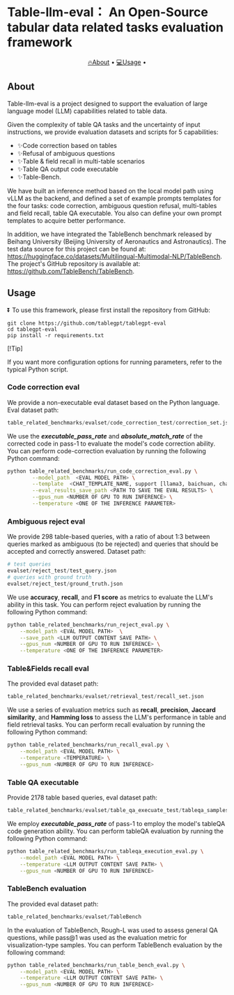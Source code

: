 # Table-llm-eval： An Open-Source tabular data related tasks evaluation framework

<p align="center">
    <a href="#-About">🔥About</a> •
    <a href="#-Usage">💻Usage</a> •
</p>

## About

</div>

Table-llm-eval is a project designed to support the evaluation of large language model (LLM) capabilities related to table data. 

Given the complexity of table QA tasks and the uncertainty of input instructions,  we provide evaluation datasets and scripts for 5 capabilities: 

- ✨Code correction based on tables 
- ✨Refusal of ambiguous questions
- ✨Table & field recall in multi-table scenarios
- ✨Table QA output code executable
- ✨Table-Bench.

We have built an inference method based on the  local model path using vLLM as the backend, and defined a set of example prompts templates for the four tasks: code correction, ambiguous question refusal,  multi-tables and field recall,  table QA executable. You also can define your own prompt templates to acquire better performance. 

In addition, we have integrated the TableBench benchmark released by Beihang University (Beijing University of Aeronautics and Astronautics). The test data source for this project can be found at: https://huggingface.co/datasets/Multilingual-Multimodal-NLP/TableBench. The project's GitHub repository is available at: https://github.com/TableBench/TableBench.	

## Usage

</div>
</details>

⏬ To use this framework, please first install the repository from GitHub:

```shell
git clone https://github.com/tablegpt/tablegpt-eval
cd tablegpt-eval
pip install -r requirements.txt
```

</div>
</details>

[!Tip]

If you want more configuration options for running parameters, refer to the typical Python script.

### Code correction eval

We provide a non-executable eval dataset based on the Python language. Eval dataset path:

```python
table_related_benchmarks/evalset/code_correction_test/correction_set.json
```

We use the  ***executable_pass_rate*** and ***absolute_match_rate***  of the corrected code in pass-1 to evaluate the model's code correction ability. You can perform code-correction evaluation by running the following Python command:

```bash
python table_related_benchmarks/run_code_correction_eval.py \
		--model_path  <EVAL MODEL PATH> \
		--template  <CHAT_TEMPLATE_NAME, support [llama3, baichuan, chatglm, None], default None> \
    	--eval_results_save_path <PATH TO SAVE THE EVAL RESULTS> \
        --gpus_num <NUMBER OF GPU TO RUN INFERENCE> \
        --temperature <ONE OF THE INFERENCE PARAMETER>
```

### Ambiguous reject eval

We provide 298 table-based queries, with a ratio of about 1:3 between queries marked as ambiguous (to be rejected) and queries that should be accepted and correctly answered. Dataset path:

```python
# test queries
evalset/reject_test/test_query.json
# queries with ground truth
evalset/reject_test/ground_truth.json
```

We use **accuracy**, **recall**, and **F1 score** as metrics to evaluate the LLM's ability in this task. You can perform reject evaluation by  running the following Python command:

```bash
python table_related_benchmarks/run_reject_eval.py \
    --model_path <EVAL MODEL PATH>  \
    --save_path <LLM OUTPUT CONTENT SAVE PATH> \
    --gpus_num <NUMBER OF GPU TO RUN INFERENCE> \
    --temperature <ONE OF THE INFERENCE PARAMETER>
```

### Table&Fields recall eval

The provided eval dataset path:

```python
table_related_benchmarks/evalset/retrieval_test/recall_set.json
```

We use a series of evaluation metrics such as **recall**, **precision**, **Jaccard similarity**, and **Hamming loss** to assess the LLM's performance in table and field retrieval tasks.  You can perform recall evaluation by  running the following Python command:

```bash
python table_related_benchmarks/run_recall_eval.py \
    --model_path <EVAL MODEL PATH> \
    --temperature <TEMPERATURE> \
    --gpus_num <NUMBER OF GPU TO RUN INFERENCE> 
```

### Table QA executable 

Provide 2178 table based queries,  eval dataset path:

```python
table_related_benchmarks/evalset/table_qa_execuate_test/tableqa_samples_with_paths.jsonl
```

We employ ***executable_pass_rate***  of pass-1 to employ the model's tableQA code generation ability. You can perform tableQA evaluation by  running the following Python command:

```bash
python table_related_benchmarks/run_tableqa_execution_eval.py \
    --model_path <EVAL MODEL PATH> \
    --temperature <LLM OUTPUT CONTENT SAVE PATH> \
    --gpus_num <NUMBER OF GPU TO RUN INFERENCE> 
```

### TableBench evaluation

The provided eval dataset path:

```python
table_related_benchmarks/evalset/TableBench
```

In the evaluation of TableBench, Rough-L was used to assess general QA questions, while pass@1 was used as the evaluation metric for visualization-type samples.  You can perform TableBench evaluation by the following command:

```bash
python table_related_benchmarks/run_table_bench_eval.py \
    --model_path <EVAL MODEL PATH> \
    --temperature <LLM OUTPUT CONTENT SAVE PATH> \
    --gpus_num <NUMBER OF GPU TO RUN INFERENCE> 
```

